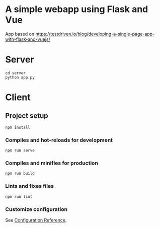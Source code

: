 # A simple webapp using Flask and Vue

App based on https://testdriven.io/blog/developing-a-single-page-app-with-flask-and-vuejs/

# Server

```
cd server
python app.py
```

# Client

## Project setup
```
npm install
```

### Compiles and hot-reloads for development
```
npm run serve
```

### Compiles and minifies for production
```
npm run build
```

### Lints and fixes files
```
npm run lint
```

### Customize configuration
See [Configuration Reference](https://cli.vuejs.org/config/).
